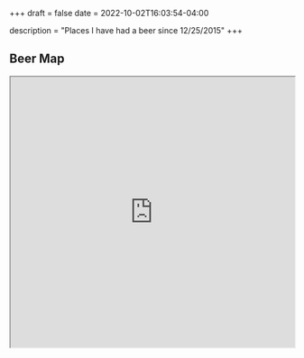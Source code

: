 +++
draft = false
date = 2022-10-02T16:03:54-04:00

description = "Places I have had a beer since 12/25/2015"
+++

## Beer Map
<iframe src="https://www.google.com/maps/d/u/0/embed?mid=1RWnkxMVEmLYs6pt-jQDxSicyVMCR-Lc&ll=35.68356553951809%2C-84.5811412288553&z=4" width="100%" height="480"></iframe>
